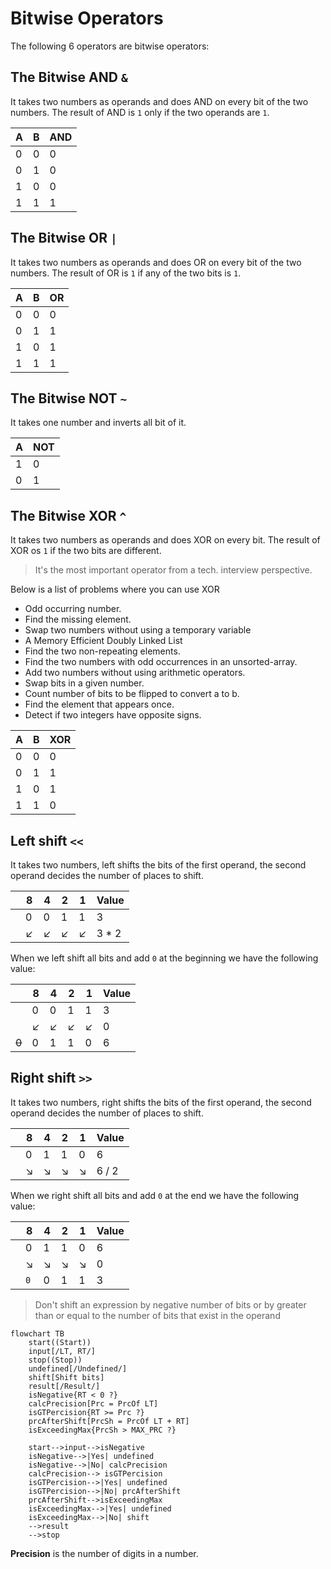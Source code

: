 # Bitwise Operators

The following 6 operators are bitwise operators:

## The **Bitwise AND** `&`

It takes two numbers as operands and does AND on every bit of the two numbers. The result of AND is `1` only if the two
operands are `1`.

| A   | B   | AND |
|-----|-----|-----|
| 0   | 0   | 0   |
| 0   | 1   | 0   |
| 1   | 0   | 0   |
| 1   | 1   | 1   |

## The **Bitwise OR** `|`

It takes two numbers as operands and does OR on every bit of the two numbers. The result of OR is `1` if any of the two
bits is `1`.

| A   | B   | OR   |
|-----|-----|------|
| 0   | 0   | 0    |
| 0   | 1   | 1    |
| 1   | 0   | 1    |
| 1   | 1   | 1    |

## The **Bitwise NOT** `~`

It takes one number and inverts all bit of it.

| A   | NOT |
|-----|-----|
| 1   | 0   |
| 0   | 1   |

## The **Bitwise XOR** `^`

It takes two numbers as operands and does XOR on every bit. The result of XOR os `1` if the two bits are different.

> It's the most important operator from a tech. interview perspective.

Below is a list of problems where you can use XOR

- Odd occurring number.
- Find the missing element.
- Swap two numbers without using a temporary variable
- A Memory Efficient Doubly Linked List
- Find the two non-repeating elements.
- Find the two numbers with odd occurrences in an unsorted-array.
- Add two numbers without using arithmetic operators.
- Swap bits in a given number.
- Count number of bits to be flipped to convert a to b.
- Find the element that appears once.
- Detect if two integers have opposite signs.

| A   | B   | XOR |
|-----|-----|-----|
| 0   | 0   | 0   |
| 0   | 1   | 1   |
| 1   | 0   | 1   |
| 1   | 1   | 0   |

## Left shift `<<`

It takes two numbers, left shifts the bits of the first operand, the second operand decides the number of places to
shift.

|     | 8   | 4   | 2   | 1   | Value |
|-----|-----|-----|-----|-----|-------|
|     | 0   | 0   | 1   | 1   | 3     |
|     | ↙   | ↙   | ↙   | ↙   | 3 * 2 |

When we left shift all bits and add `0` at the beginning we have the following value:

|       | 8   | 4   | 2   | 1   | Value |
|-------|-----|-----|-----|-----|-------|
|       | 0   | 0   | 1   | 1   | 3     |
|       | ↙   | ↙   | ↙   | ↙   | 0     |
| ~~0~~ | 0   | 1   | 1   | 0   | 6     |

## Right shift `>>`

It takes two numbers, right shifts the bits of the first operand, the second operand decides the number of places to
shift.

|     | 8   | 4   | 2   | 1   | Value |
|-----|-----|-----|-----|-----|-------|
|     | 0   | 1   | 1   | 0   | 6     |
|     | ↘   | ↘   | ↘   | ↘   | 6 / 2 |

When we right shift all bits and add `0` at the end we have the following value:

|     | 8     | 4   | 2   | 1   | Value |
|-----|-------|-----|-----|-----|-------|
|     | 0     | 1   | 1   | 0   | 6     |
|     | ↘     | ↘   | ↘   | ↘   | 0     |
|     | `0`   | 0   | 1   | 1   | 3     |

> Don't shift an expression by negative number of bits or by greater than or equal to the number of bits that exist in the operand

```mermaid
flowchart TB
    start((Start))
    input[/LT, RT/]
    stop((Stop))
    undefined[/Undefined/]
    shift[Shift bits]
    result[/Result/]
    isNegative{RT < 0 ?}
    calcPrecision[Prc = PrcOf LT]
    isGTPercision{RT >= Prc ?}
    prcAfterShift[PrcSh = PrcOf LT + RT]
    isExceedingMax{PrcSh > MAX_PRC ?}
    
    start-->input-->isNegative
    isNegative-->|Yes| undefined
    isNegative-->|No| calcPrecision
    calcPrecision--> isGTPercision
    isGTPercision-->|Yes| undefined
    isGTPercision-->|No| prcAfterShift
    prcAfterShift-->isExceedingMax
    isExceedingMax-->|Yes| undefined
    isExceedingMax-->|No| shift
    -->result
    -->stop
```

**Precision** is the number of digits in a number. 
